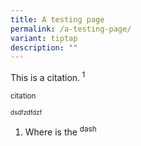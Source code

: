 ```yaml
---
title: A testing page
permalink: /a-testing-page/
variant: tiptap
description: ""
---
```

<p>This is a citation.<sup> 1</sup>
</p>
<p><sup>citation </sup>
</p>
<p><sup><sub>dsdfzdfdzf </sub></sup>
</p>
<ol data-tight="true" class="tight">
<li>
<p>Where is the <sup>dash </sup>
</p>
</li>
</ol>
<p></p>